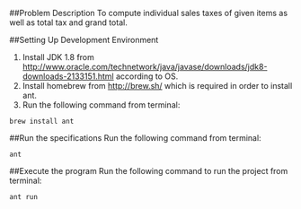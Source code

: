 ##Problem Description
To compute individual sales taxes of given items as well as total tax and grand total.

##Setting Up Development Environment
1. Install JDK 1.8 from http://www.oracle.com/technetwork/java/javase/downloads/jdk8-downloads-2133151.html according to OS.
1. Install homebrew from http://brew.sh/ which is required in order to install ant.
1. Run the following command from terminal:
```
brew install ant
```

##Run the specifications
Run the following command from terminal:
```
ant
```

##Execute the program
Run the following command to run the project from terminal:
```
ant run
```